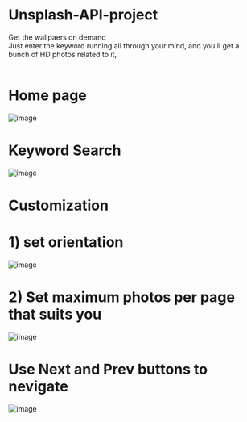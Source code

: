 # Unsplash-API-project
Get the wallpaers on demand<br>
Just enter the keyword running all through your mind, and you'll get a bunch of HD photos related to it,
<br>
<br>

# Home page
![image](https://user-images.githubusercontent.com/71118230/191204252-d029d7ea-10ba-4bca-a9f7-7e1b99227bf0.png)

# Keyword Search
![image](https://user-images.githubusercontent.com/71118230/191204483-7688fe22-71c0-4ed0-9a25-7fcac332567e.png)

# Customization
# 1) set orientation
![image](https://user-images.githubusercontent.com/71118230/191204688-9ea63623-3fb4-4536-8edc-bfde52576f1b.png)

# 2) Set maximum photos per page that suits you
![image](https://user-images.githubusercontent.com/71118230/191205072-fe3699ae-c148-4855-ae8e-b645a5419db8.png)

# Use Next and Prev buttons to nevigate
![image](https://user-images.githubusercontent.com/71118230/191205496-c9501c14-90b0-4ed2-962b-d0d3e2cbdd06.png)

